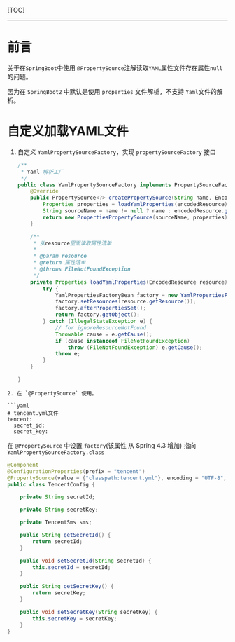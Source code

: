 [TOC]

---

# 前言

关于在`SpringBoot`中使用 `@PropertySource`注解读取`YAML`属性文件存在属性`null`的问题。

因为在 `SpringBoot2` 中默认是使用 `properties` 文件解析，不支持 `Yaml`文件的解析。

# 自定义加载YAML文件

1. 自定义 `YamlPropertySourceFactory`，实现 `propertySourceFactory` 接口
   
   ```java
   /**
    * Yaml 解析工厂
    */
   public class YamlPropertySourceFactory implements PropertySourceFactory {
       @Override
       public PropertySource<?> createPropertySource(String name, EncodedResource encodedResource) throws IOException {
           Properties properties = loadYamlProperties(encodedResource);
           String sourceName = name != null ? name : encodedResource.getResource().getFilename();
           return new PropertiesPropertySource(sourceName, properties);
       }
   
       /**
        * 从resource里面读取属性清单
        *
        * @param resource 
        * @return 属性清单
        * @throws FileNotFoundException
        */
       private Properties loadYamlProperties(EncodedResource resource) throws FileNotFoundException {
           try {
               YamlPropertiesFactoryBean factory = new YamlPropertiesFactoryBean();
               factory.setResources(resource.getResource());
               factory.afterPropertiesSet();
               return factory.getObject();
           } catch (IllegalStateException e) {
               // for ignoreResourceNotFound
               Throwable cause = e.getCause();
               if (cause instanceof FileNotFoundException)
                   throw (FileNotFoundException) e.getCause();
               throw e;
           }
       }
   
   }
   ```

```
2. 在 `@PropertySource` 使用。

```yaml
# tencent.yml文件
tencent:
  secret_id: 
  secret_key: 
```

   在 `@PropertySource` 中设置 `factory`(该属性 从 Spring 4.3 增加) 指向 `YamlPropertySourceFactory.class`

```java
@Component
@ConfigurationProperties(prefix = "tencent")
@PropertySource(value = {"classpath:tencent.yml"}, encoding = "UTF-8", factory = YamlPropertySourceFactory.class)
public class TencentConfig {

    private String secretId;

    private String secretKey;

    private TencentSms sms;

    public String getSecretId() {
        return secretId;
    }

    public void setSecretId(String secretId) {
        this.secretId = secretId;
    }

    public String getSecretKey() {
        return secretKey;
    }

    public void setSecretKey(String secretKey) {
        this.secretKey = secretKey;
    }
}
```